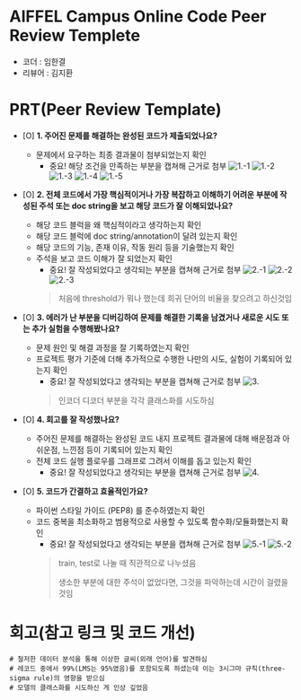 # AIFFEL Campus Online Code Peer Review Templete
- 코더 : 임한결
- 리뷰어 : 김지환


# PRT(Peer Review Template)
- [Ο]  **1. 주어진 문제를 해결하는 완성된 코드가 제출되었나요?**
    - 문제에서 요구하는 최종 결과물이 첨부되었는지 확인
        - 중요! 해당 조건을 만족하는 부분을 캡쳐해 근거로 첨부
        ![1.-1](Peer_Review_Image/1.-1.png)
        ![1.-2](Peer_Review_Image/1.-2.png)
        ![1.-3](Peer_Review_Image/1.-3.png)
        ![1.-4](Peer_Review_Image/1.-4.png)
        ![1.-5](Peer_Review_Image/1.-5.png)
    
- [Ο]  **2. 전체 코드에서 가장 핵심적이거나 가장 복잡하고 이해하기 어려운 부분에 작성된 
주석 또는 doc string을 보고 해당 코드가 잘 이해되었나요?**
    - 해당 코드 블럭을 왜 핵심적이라고 생각하는지 확인
    - 해당 코드 블럭에 doc string/annotation이 달려 있는지 확인
    - 해당 코드의 기능, 존재 이유, 작동 원리 등을 기술했는지 확인
    - 주석을 보고 코드 이해가 잘 되었는지 확인
        - 중요! 잘 작성되었다고 생각되는 부분을 캡쳐해 근거로 첨부
        ![2.-1](Peer_Review_Image/2.-1.png)
        ![2.-2](Peer_Review_Image/2.-2.png)
        ![2.-3](Peer_Review_Image/2.-3.png)
        >처음에 threshold가 뭐나 했는데 희귀 단어의 비율을 찾으려고 하신것임
        
- [Ο]  **3. 에러가 난 부분을 디버깅하여 문제를 해결한 기록을 남겼거나
새로운 시도 또는 추가 실험을 수행해봤나요?**
    - 문제 원인 및 해결 과정을 잘 기록하였는지 확인
    - 프로젝트 평가 기준에 더해 추가적으로 수행한 나만의 시도, 
    실험이 기록되어 있는지 확인
        - 중요! 잘 작성되었다고 생각되는 부분을 캡쳐해 근거로 첨부
        ![3.](Peer_Review_Image/3..png)
        >인코더 디코더 부분을 각각 클래스화를 시도하심
        
- [Ο]  **4. 회고를 잘 작성했나요?**
    - 주어진 문제를 해결하는 완성된 코드 내지 프로젝트 결과물에 대해
    배운점과 아쉬운점, 느낀점 등이 기록되어 있는지 확인
    - 전체 코드 실행 플로우를 그래프로 그려서 이해를 돕고 있는지 확인
        - 중요! 잘 작성되었다고 생각되는 부분을 캡쳐해 근거로 첨부
        ![4.](Peer_Review_Image/4..png)
        
- [Ο]  **5. 코드가 간결하고 효율적인가요?**
    - 파이썬 스타일 가이드 (PEP8) 를 준수하였는지 확인
    - 코드 중복을 최소화하고 범용적으로 사용할 수 있도록 함수화/모듈화했는지 확인
        - 중요! 잘 작성되었다고 생각되는 부분을 캡쳐해 근거로 첨부
        ![5.-1](Peer_Review_Image/5.-1.png)
        ![5.-2](Peer_Review_Image/5.-2.png)
        >train, test로 나눌 때 직관적으로 나누셨음
        >
        >생소한 부분에 대한 주석이 없었다면, 그것을 파악하는데 시간이 걸렸을 것임


# 회고(참고 링크 및 코드 개선)
```
# 철저한 데이터 분석을 통해 이상한 글씨(외래 언어)를 발견하심
# 레코드 중에서 99%(LMS는 95%였음)를 포함되도록 하셨는데 이는 3시그마 규칙(three-sigma rule)의 영향을 받으심
# 모델의 클래스화를 시도하신 게 인상 깊었음
```
